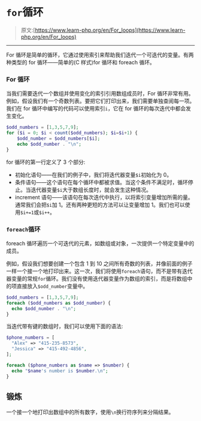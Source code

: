 # `for`循环

> 原文:[https://www.learn-php.org/en/For_loops](https://www.learn-php.org/en/For_loops)

* * *

For 循环是简单的循环，它通过使用索引来帮助我们迭代一个可迭代的变量。有两种类型的 for 循环——简单的(C 样式)for 循环和 foreach 循环。

### For 循环

当我们需要迭代一个数组并使用变化的索引引用数组成员时，For 循环非常有用。例如，假设我们有一个奇数列表。要把它们打印出来，我们需要单独查阅每一项。我们在 for 循环中编写的代码可以使用索引`i`，它在 for 循环的每次迭代中都会发生变化。

```php
$odd_numbers = [1,3,5,7,9];
for ($i = 0; $i < count($odd_numbers); $i=$i+1) {
    $odd_number = $odd_numbers[$i];
    echo $odd_number . "\n";
} 
```

for 循环的第一行定义了 3 个部分:

*   初始化语句——在我们的例子中，我们将迭代器变量`$i`初始化为 0。
*   条件语句——这个语句在每个循环中都被求值。当这个条件不满足时，循环停止。当迭代器变量`$i`大于数组长度时，就会发生这种情况。
*   increment 语句——该语句在每次迭代中执行，以将索引变量增加所需的量。通常我们会把`$i`加 1。还有两种更短的方法可以让变量增加 1。我们也可以使用`$i+=1`或`$i++`。

### `foreach`循环

foreach 循环遍历一个可迭代的元素，如数组或对象，一次提供一个特定变量中的成员。

例如，假设我们想要创建一个包含 1 到 10 之间所有奇数的列表，并像前面的例子一样一个接一个地打印出来。这一次，我们将使用`foreach`语句，而不是带有迭代器变量的常规`for`循环。我们没有使用迭代器变量作为数组的索引，而是将数组中的项直接放入`$odd_number`变量中。

```php
$odd_numbers = [1,3,5,7,9];
foreach ($odd_numbers as $odd_number) {
  echo $odd_number . "\n";
} 
```

当迭代带有键的数组时，我们可以使用下面的语法:

```php
$phone_numbers = [
  "Alex" => "415-235-8573",
  "Jessica" => "415-492-4856",
];

foreach ($phone_numbers as $name => $number) {
  echo "$name's number is $number.\n";
} 
```

## 锻炼

一个接一个地打印出数组中的所有数字，使用`\n`换行符序列来分隔结果。